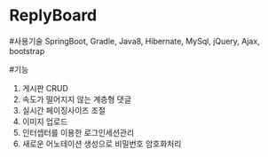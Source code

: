 # ReplyBoard

#사용기술
SpringBoot,
Gradle,
Java8,
Hibernate,
MySql,
jQuery,
Ajax,
bootstrap



#기능
1. 게시판 CRUD
2. 속도가 떨어지지 않는 계층형 댓글
3. 실시간 페이징사이즈 조절
4. 이미지 업로드
5. 인터셉터를 이용한 로그인세션관리
6. 새로운 어노테이션 생성으로 비밀번호 암호화처리

